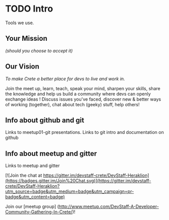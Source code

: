 # TODO Intro
Tools we use. 

## Your Mission 
*(should you choose to accept it)*

## Our Vision

*To make Crete a better place for devs to live and work in.*

Join the meet up, learn, teach, speak your mind, sharpen your skills, share the knowledge and help us build a community where devs can openly exchange ideas ! 
Discuss issues you've faced, discover new & better ways of working (together), chat about tech (geeky) stuff, help others!

## Info about github and git

Links to meetup01-git presentations.
Links to git intro and documentation on github

## Info about meetup and gitter 

Links to meetup and gitter

[![Join the chat at https://gitter.im/devstaff-crete/DevStaff-Heraklion](https://badges.gitter.im/Join%20Chat.svg)](https://gitter.im/devstaff-crete/DevStaff-Heraklion?utm_source=badge&utm_medium=badge&utm_campaign=pr-badge&utm_content=badge)



Join our [meetup group] (http://www.meetup.com/DevStaff-A-Developer-Community-Gathering-In-Crete/)!
